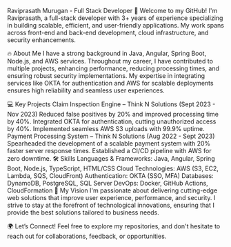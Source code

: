 Raviprasath Murugan - Full Stack Developer 🚀
Welcome to my GitHub! I'm Raviprasath, a full-stack developer with 3+ years of experience specializing in building scalable, efficient, and user-friendly applications. My work spans across front-end and back-end development, cloud infrastructure, and security enhancements.

🔥 About Me
I have a strong background in Java, Angular, Spring Boot, Node.js, and AWS services. Throughout my career, I have contributed to multiple projects, enhancing performance, reducing processing times, and ensuring robust security implementations. My expertise in integrating services like OKTA for authentication and AWS for scalable deployments ensures high reliability and seamless user experiences.

💻 Key Projects
Claim Inspection Engine – Think N Solutions (Sept 2023 - Nov 2023)
Reduced false positives by 20% and improved processing time by 40%.
Integrated OKTA for authentication, cutting unauthorized access by 40%.
Implemented seamless AWS S3 uploads with 99.9% uptime.
Payment Processing System – Think N Solutions (Aug 2022 - Sept 2023)
Spearheaded the development of a scalable payment system with 20% faster server response times.
Established a CI/CD pipeline with AWS for zero downtime.
🛠 Skills
Languages & Frameworks: Java, Angular, Spring Boot, Node.js, TypeScript, HTML/CSS
Cloud Technologies: AWS (S3, EC2, Lambda, SQS, CloudFront)
Authentication: OKTA (SSO, MFA)
Databases: DynamoDB, PostgreSQL, SQL Server
DevOps: Docker, GitHub Actions, CloudFormation
🚀 My Vision
I'm passionate about delivering cutting-edge web solutions that improve user experience, performance, and security. I strive to stay at the forefront of technological innovations, ensuring that I provide the best solutions tailored to business needs.

🌍 Let’s Connect!
Feel free to explore my repositories, and don't hesitate to reach out for collaborations, feedback, or opportunities.
